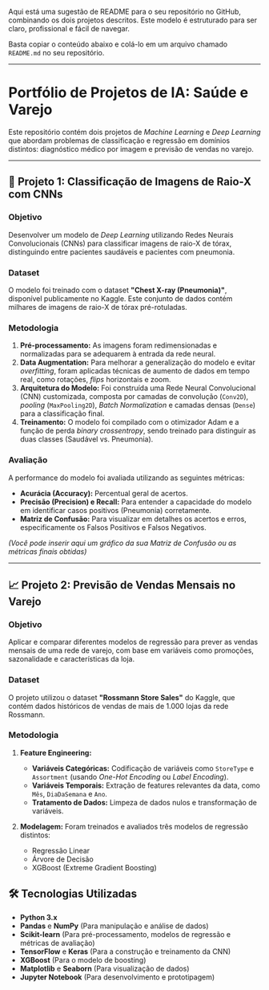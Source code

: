 Aqui está uma sugestão de README para o seu repositório no GitHub, combinando os dois projetos descritos. Este modelo é estruturado para ser claro, profissional e fácil de navegar.

Basta copiar o conteúdo abaixo e colá-lo em um arquivo chamado `README.md` no seu repositório.

-----

# Portfólio de Projetos de IA: Saúde e Varejo

Este repositório contém dois projetos de *Machine Learning* e *Deep Learning* que abordam problemas de classificação e regressão em domínios distintos: diagnóstico médico por imagem e previsão de vendas no varejo.

-----

## 🏥 Projeto 1: Classificação de Imagens de Raio-X com CNNs

### Objetivo

Desenvolver um modelo de *Deep Learning* utilizando Redes Neurais Convolucionais (CNNs) para classificar imagens de raio-X de tórax, distinguindo entre pacientes saudáveis e pacientes com pneumonia.

### Dataset

O modelo foi treinado com o dataset **"Chest X-ray (Pneumonia)"**, disponível publicamente no Kaggle. Este conjunto de dados contém milhares de imagens de raio-X de tórax pré-rotuladas.

### Metodologia

1.  **Pré-processamento:** As imagens foram redimensionadas e normalizadas para se adequarem à entrada da rede neural.
2.  **Data Augmentation:** Para melhorar a generalização do modelo e evitar *overfitting*, foram aplicadas técnicas de aumento de dados em tempo real, como rotações, *flips* horizontais e zoom.
3.  **Arquitetura do Modelo:** Foi construída uma Rede Neural Convolucional (CNN) customizada, composta por camadas de convolução (`Conv2D`), *pooling* (`MaxPooling2D`), *Batch Normalization* e camadas densas (`Dense`) para a classificação final.
4.  **Treinamento:** O modelo foi compilado com o otimizador Adam e a função de perda *binary crossentropy*, sendo treinado para distinguir as duas classes (Saudável vs. Pneumonia).

### Avaliação

A performance do modelo foi avaliada utilizando as seguintes métricas:

  * **Acurácia (Accuracy):** Percentual geral de acertos.
  * **Precisão (Precision) e Recall:** Para entender a capacidade do modelo em identificar casos positivos (Pneumonia) corretamente.
  * **Matriz de Confusão:** Para visualizar em detalhes os acertos e erros, especificamente os Falsos Positivos e Falsos Negativos.

*(Você pode inserir aqui um gráfico da sua Matriz de Confusão ou as métricas finais obtidas)*

-----

## 📈 Projeto 2: Previsão de Vendas Mensais no Varejo

### Objetivo

Aplicar e comparar diferentes modelos de regressão para prever as vendas mensais de uma rede de varejo, com base em variáveis como promoções, sazonalidade e características da loja.

### Dataset

O projeto utilizou o dataset **"Rossmann Store Sales"** do Kaggle, que contém dados históricos de vendas de mais de 1.000 lojas da rede Rossmann.

### Metodologia

1.  **Feature Engineering:**

      * **Variáveis Categóricas:** Codificação de variáveis como `StoreType` e `Assortment` (usando *One-Hot Encoding* ou *Label Encoding*).
      * **Variáveis Temporais:** Extração de features relevantes da data, como `Mês`, `DiaDaSemana` e `Ano`.
      * **Tratamento de Dados:** Limpeza de dados nulos e transformação de variáveis.

2.  **Modelagem:** Foram treinados e avaliados três modelos de regressão distintos:

      * Regressão Linear
      * Árvore de Decisão
      * XGBoost (Extreme Gradient Boosting)


## 🛠️ Tecnologias Utilizadas

  * **Python 3.x**
  * **Pandas** e **NumPy** (Para manipulação e análise de dados)
  * **Scikit-learn** (Para pré-processamento, modelos de regressão e métricas de avaliação)
  * **TensorFlow** e **Keras** (Para a construção e treinamento da CNN)
  * **XGBoost** (Para o modelo de boosting)
  * **Matplotlib** e **Seaborn** (Para visualização de dados)
  * **Jupyter Notebook** (Para desenvolvimento e prototipagem)


